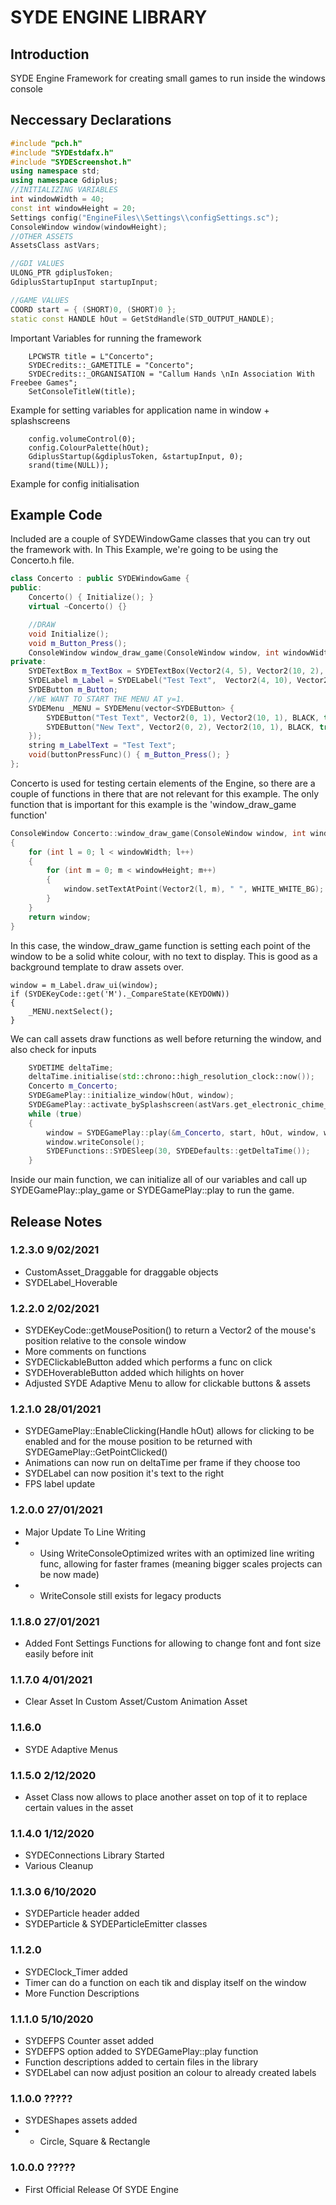 # SYDE ENGINE LIBRARY

## Introduction

SYDE Engine Framework for creating small games to run inside the windows console

## Neccessary Declarations

```cpp
#include "pch.h"
#include "SYDEstdafx.h"
#include "SYDEScreenshot.h"
using namespace std;
using namespace Gdiplus;
//INITIALIZING VARIABLES
int windowWidth = 40;
const int windowHeight = 20;
Settings config("EngineFiles\\Settings\\configSettings.sc");
ConsoleWindow window(windowHeight);
//OTHER ASSETS
AssetsClass astVars;

//GDI VALUES
ULONG_PTR gdiplusToken;
GdiplusStartupInput startupInput;

//GAME VALUES
COORD start = { (SHORT)0, (SHORT)0 };
static const HANDLE hOut = GetStdHandle(STD_OUTPUT_HANDLE);

```

Important Variables for running the framework

```
	LPCWSTR title = L"Concerto";
	SYDECredits::_GAMETITLE = "Concerto";
	SYDECredits::_ORGANISATION = "Callum Hands \nIn Association With Freebee Games";
	SetConsoleTitleW(title);
```

Example for setting variables for application name in window + splashscreens

```
	config.volumeControl(0);
	config.ColourPalette(hOut);
	GdiplusStartup(&gdiplusToken, &startupInput, 0);
	srand(time(NULL));
```

Example for config initialisation

## Example Code

Included are a couple of SYDEWindowGame classes that you can try out the framework with. In This Example, we're going to be using the Concerto.h file.

```cpp
class Concerto : public SYDEWindowGame {
public:
	Concerto() { Initialize(); }
	virtual ~Concerto() {}

	//DRAW
	void Initialize();
	void m_Button_Press();
	ConsoleWindow window_draw_game(ConsoleWindow window, int windowWidth, int windowHeight) override;
private:
	SYDETextBox m_TextBox = SYDETextBox(Vector2(4, 5), Vector2(10, 2), BLACK_BRIGHTWHITE_BG);
	SYDELabel m_Label = SYDELabel("Test Text",  Vector2(4, 10), Vector2(10, 1), BLACK, true);
	SYDEButton m_Button;
	//WE WANT TO START THE MENU AT y=1.
	SYDEMenu _MENU = SYDEMenu(vector<SYDEButton> {
		SYDEButton("Test Text", Vector2(0, 1), Vector2(10, 1), BLACK, true),
		SYDEButton("New Text", Vector2(0, 2), Vector2(10, 1), BLACK, true)
	});
	string m_LabelText = "Test Text";
	void(buttonPressFunc)() { m_Button_Press(); }
};
```

Concerto is used for testing certain elements of the Engine, so there are a couple of functions in there that are not relevant for this example. The only function that is important for this example is the 'window_draw_game function'

```cpp
ConsoleWindow Concerto::window_draw_game(ConsoleWindow window, int windowWidth, int windowHeight)
{
	for (int l = 0; l < windowWidth; l++)
	{
		for (int m = 0; m < windowHeight; m++)
		{
			window.setTextAtPoint(Vector2(l, m), " ", WHITE_WHITE_BG);
		}
	}
	return window;
}
```

In this case, the window_draw_game function is setting each point of the window to be a solid white colour, with no text to display. This is good as a background template to draw assets over.

```
window = m_Label.draw_ui(window);
if (SYDEKeyCode::get('M')._CompareState(KEYDOWN))
{
	_MENU.nextSelect();
}
```

We can call assets draw functions as well before returning the window, and also check for inputs

```cpp
	SYDETIME deltaTime;
	deltaTime.initialise(std::chrono::high_resolution_clock::now());
	Concerto m_Concerto;
	SYDEGamePlay::initialize_window(hOut, window);
	SYDEGamePlay::activate_bySplashscreen(astVars.get_electronic_chime_file_path(), start, hOut, window, windowWidth, windowHeight, artVars);
	while (true)
	{
		window = SYDEGamePlay::play(&m_Concerto, start, hOut, window, windowWidth, windowHeight, deltaTime);
		window.writeConsole();
		SYDEFunctions::SYDESleep(30, SYDEDefaults::getDeltaTime());
	}
```

Inside our main function, we can initialize all of our variables and call up SYDEGamePlay::play_game or SYDEGamePlay::play to run the game.


## Release Notes

### 1.2.3.0 9/02/2021
- CustomAsset_Draggable for draggable objects
- SYDELabel_Hoverable

### 1.2.2.0 2/02/2021
- SYDEKeyCode::getMousePosition() to return a Vector2 of the mouse's position relative to the console window
- More comments on functions
- SYDEClickableButton added which performs a func on click
- SYDEHoverableButton added which hilights on hover
- Adjusted SYDE Adaptive Menu to allow for clickable buttons & assets

### 1.2.1.0 28/01/2021
- SYDEGamePlay::EnableClicking(Handle hOut) allows for clicking to be enabled and for the mouse position to be returned with SYDEGamePlay::GetPointClicked()
- Animations can now run on deltaTime per frame if they choose too
- SYDELabel can now position it's text to the right
- FPS label update

### 1.2.0.0 27/01/2021
- Major Update To Line Writing
- - Using WriteConsoleOptimized writes with an optimized line writing func, allowing for faster frames (meaning bigger scales projects can be now made)
- - WriteConsole still exists for legacy products

### 1.1.8.0 27/01/2021
- Added Font Settings Functions for allowing to change font and font size easily before init

### 1.1.7.0 4/01/2021
- Clear Asset In Custom Asset/Custom Animation Asset

### 1.1.6.0 
- SYDE Adaptive Menus

### 1.1.5.0 2/12/2020
- Asset Class now allows to place another asset on top of it to replace certain values in the asset

### 1.1.4.0 1/12/2020
- SYDEConnections Library Started
- Various Cleanup

### 1.1.3.0 6/10/2020
- SYDEParticle header added
- SYDEParticle & SYDEParticleEmitter classes

### 1.1.2.0
- SYDEClock_Timer added
- Timer can do a function on each tik and display itself on the window
- More Function Descriptions

### 1.1.1.0 5/10/2020
- SYDEFPS Counter asset added
- SYDEFPS option added to SYDEGamePlay::play function
- Function descriptions added to certain files in the library
- SYDELabel can now adjust position an colour to already created labels

### 1.1.0.0 ?????
- SYDEShapes assets added
- - Circle, Square & Rectangle

### 1.0.0.0 ?????
- First Official Release Of SYDE Engine
```
